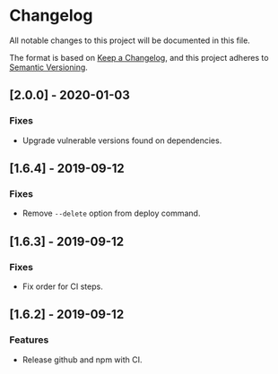 # Changelog
All notable changes to this project will be documented in this file.

The format is based on [Keep a Changelog](https://keepachangelog.com/en/1.0.0/),
and this project adheres to [Semantic Versioning](https://semver.org/spec/v2.0.0.html).

## [2.0.0] - 2020-01-03
### Fixes
- Upgrade vulnerable versions found on dependencies.

## [1.6.4] - 2019-09-12
### Fixes
- Remove `--delete` option from deploy command.

## [1.6.3] - 2019-09-12
### Fixes
- Fix order for CI steps.

## [1.6.2] - 2019-09-12
### Features
- Release github and npm with CI.
